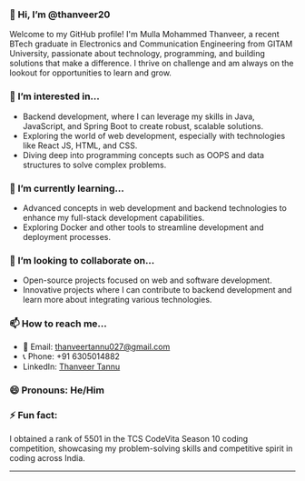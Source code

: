 ### 👋 Hi, I’m @thanveer20

Welcome to my GitHub profile! I'm Mulla Mohammed Thanveer, a recent BTech graduate in Electronics and Communication Engineering from GITAM University, passionate about technology, programming, and building solutions that make a difference. I thrive on challenge and am always on the lookout for opportunities to learn and grow.

### 👀 I’m interested in...

- Backend development, where I can leverage my skills in Java, JavaScript, and Spring Boot to create robust, scalable solutions.
- Exploring the world of web development, especially with technologies like React JS, HTML, and CSS.
- Diving deep into programming concepts such as OOPS and data structures to solve complex problems.

### 🌱 I’m currently learning...

- Advanced concepts in web development and backend technologies to enhance my full-stack development capabilities.
- Exploring Docker and other tools to streamline development and deployment processes.

### 💞️ I’m looking to collaborate on...

- Open-source projects focused on web and software development.
- Innovative projects where I can contribute to backend development and learn more about integrating various technologies.

### 📫 How to reach me...

- 📧 Email: thanveertannu027@gmail.com
- 📞 Phone: +91 6305014882
- LinkedIn: [Thanveer Tannu](https://linkedin.com/in/thanveer-tannu-36316b221) 

### 😄 Pronouns: He/Him

### ⚡ Fun fact: 

I obtained a rank of 5501 in the TCS CodeVita Season 10 coding competition, showcasing my problem-solving skills and competitive spirit in coding across India.

---

<!---
thanveer20/thanveer20 is a ✨ special ✨ repository because its `README.md` (this file) appears on your GitHub profile.
You can click the Preview link to take a look at your changes.
--->
